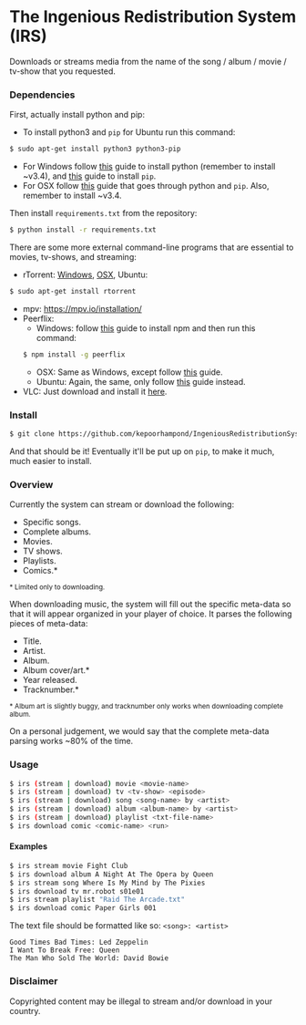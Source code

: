# The Ingenious Redistribution System (IRS)

Downloads or streams media from the name of the song / album / movie / tv-show that you requested.

### Dependencies

First, actually install python and pip:
 - To install python3 and `pip` for Ubuntu run this command:

 ```bash
 $ sudo apt-get install python3 python3-pip
 ```
 - For Windows follow [this](http://www.howtogeek.com/197947/how-to-install-python-on-windows/) guide to install python (remember to install ~v3.4), and [this](https://pip.pypa.io/en/latest/installing/) guide to install `pip`.
 - For OSX follow [this](http://docs.python-guide.org/en/latest/starting/install/osx/) guide that goes through python and `pip`. Also, remember to install ~v3.4.

Then install `requirements.txt` from the repository:
```bash
$ python install -r requirements.txt
```

There are some more external command-line programs that are essential to movies, tv-shows, and streaming:
 - rTorrent: [Windows](https://rtwi.jmk.hu/wiki/rTorrentOnWindows), [OSX](http://macappstore.org/rtorrent/), Ubuntu:

 ```bash
 $ sudo apt-get install rtorrent
 ```
 - mpv: https://mpv.io/installation/
 - Peerflix:
   - Windows: follow [this](http://blog.teamtreehouse.com/install-node-js-npm-windows) guide to install npm and then run this command:
   ```bash
   $ npm install -g peerflix
   ```
   - OSX: Same as Windows, except follow [this](http://blog.teamtreehouse.com/install-node-js-npm-mac) guide.
   - Ubuntu: Again, the same, only follow [this](http://blog.teamtreehouse.com/install-node-js-npm-linux) guide instead.
 - VLC: Just download and install it [here](http://www.videolan.org/vlc/index.html).

### Install

```bash
$ git clone https://github.com/kepoorhampond/IngeniousRedistributionSystem.git
```
And that should be it! Eventually it'll be put up on `pip`, to make it much, much easier to install.

### Overview

Currently the system can stream or download the following:
 - Specific songs.
 - Complete albums.
 - Movies.
 - TV shows.
 - Playlists.
 - Comics.*

<sup>\* Limited only to downloading.<sup>

When downloading music, the system will fill out the specific meta-data so that it will appear organized in your player of choice. It parses the following pieces of meta-data:
 - Title.
 - Artist.
 - Album.
 - Album cover/art.*
 - Year released.
 - Tracknumber.*

<sup>\* Album art is slightly buggy, and tracknumber only works when downloading complete album.<sup>

On a personal judgement, we would say that the complete meta-data parsing works ~80% of the time.

### Usage
```bash
$ irs (stream | download) movie <movie-name>
$ irs (stream | download) tv <tv-show> <episode>
$ irs (stream | download) song <song-name> by <artist>
$ irs (stream | download) album <album-name> by <artist>
$ irs (stream | download) playlist <txt-file-name>
$ irs download comic <comic-name> <run>
```

#### Examples
```bash
$ irs stream movie Fight Club
$ irs download album A Night At The Opera by Queen
$ irs stream song Where Is My Mind by The Pixies
$ irs download tv mr.robot s01e01
$ irs stream playlist "Raid The Arcade.txt"
$ irs download comic Paper Girls 001
```

The text file should be formatted like so: `<song>: <artist>`
```
Good Times Bad Times: Led Zeppelin
I Want To Break Free: Queen
The Man Who Sold The World: David Bowie
```

### Disclaimer
Copyrighted content may be illegal to stream and/or download in your country.
